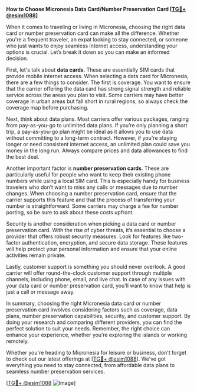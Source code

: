 **How to Choose Micronesia Data Card/Number Preservation Card [[TG💪+ @esim1088](https://t.me/s/esim1088)]**

When it comes to traveling or living in Micronesia, choosing the right data card or number preservation card can make all the difference. Whether you're a frequent traveler, an expat looking to stay connected, or someone who just wants to enjoy seamless internet access, understanding your options is crucial. Let’s break it down so you can make an informed decision.

First, let's talk about **data cards**. These are essentially SIM cards that provide mobile internet access. When selecting a data card for Micronesia, there are a few things to consider. The first is coverage. You want to ensure that the carrier offering the data card has strong signal strength and reliable service across the areas you plan to visit. Some carriers may have better coverage in urban areas but fall short in rural regions, so always check the coverage map before purchasing.

Next, think about data plans. Most carriers offer various packages, ranging from pay-as-you-go to unlimited data plans. If you’re only planning a short trip, a pay-as-you-go plan might be ideal as it allows you to use data without committing to a long-term contract. However, if you're staying longer or need consistent internet access, an unlimited plan could save you money in the long run. Always compare prices and data allowances to find the best deal.

Another important factor is **number preservation cards**. These are particularly useful for people who want to keep their existing phone numbers while using a local SIM card. This is especially handy for business travelers who don’t want to miss any calls or messages due to number changes. When choosing a number preservation card, ensure that the carrier supports this feature and that the process of transferring your number is straightforward. Some carriers may charge a fee for number porting, so be sure to ask about these costs upfront.

Security is another consideration when picking a data card or number preservation card. With the rise of cyber threats, it’s essential to choose a provider that offers robust security measures. Look for features like two-factor authentication, encryption, and secure data storage. These features will help protect your personal information and ensure that your online activities remain private.

Lastly, customer support is something you should never overlook. A good carrier will offer round-the-clock customer support through multiple channels, including phone, email, and live chat. In case of any issues with your data card or number preservation card, you’ll want to know that help is just a call or message away.

In summary, choosing the right Micronesia data card or number preservation card involves considering factors such as coverage, data plans, number preservation capabilities, security, and customer support. By doing your research and comparing different providers, you can find the perfect solution to suit your needs. Remember, the right choice can enhance your experience, whether you’re exploring the islands or working remotely.

Whether you're heading to Micronesia for leisure or business, don't forget to check out our latest offerings at [[TG💪+ @esim1088](https://t.me/s/esim1088)]. We’ve got everything you need to stay connected, from affordable data plans to seamless number preservation services. 

[[TG💪+ @esim1088](https://t.me/s/esim1088) ![Image](https://i.postimg.cc/Y0z9fWf4/image.png)]